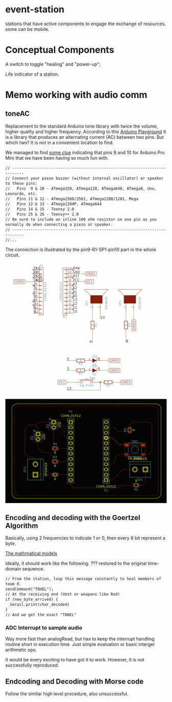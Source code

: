 # event-station
stations that have active components to engage the exchange of resources. some can be mobile.
# Conceptual Components

A switch to toggle "healing" and "power-up";

Life indicator of a station. 

# Memo working with audio comm
## toneAC
Replacement to the standard Arduino tone library with twice the volume, higher quality and higher frequency.
According to this [Arduino Playground](http://playground.arduino.cc/Code/ToneAC) It is a library that produces an alternating current (AC) between two pins. But which two? It is not in a convenient location to find. 

We managed to find [some clue](https://codebender.cc/example/toneAC/toneAC_demo#toneAC_demo.ino) indicating that pins 9 and 10 for Arduino Pro Mini that we have been having so much fun with. 
```
// ---------------------------------------------------------------------------
// Connect your piezo buzzer (without internal oscillator) or speaker to these pins:
//   Pins  9 & 10 - ATmega328, ATmega128, ATmega640, ATmega8, Uno, Leonardo, etc.
//   Pins 11 & 12 - ATmega2560/2561, ATmega1280/1281, Mega
//   Pins 12 & 13 - ATmega1284P, ATmega644
//   Pins 14 & 15 - Teensy 2.0
//   Pins 25 & 26 - Teensy++ 2.0
// Be sure to include an inline 100 ohm resistor on one pin as you normally do when connecting a piezo or speaker.
// ---------------------------------------------------------------------------
//...
```
The connection is illustrated by the pin9-R1-SP1-pin10 part in the whole circuit. 

![Circuit](/hardware/circuit.png?raw=true "Circuit")

![PCB](/hardware/PCB.png?raw=true "PCB")

## Encoding and decoding with the Goertzel Algorithm
Basically, using 2 frequencies to indicate 1 or 0, then every 8 bit represent a byte. 

[The mathmatical models](https://en.wikipedia.org/wiki/Goertzel_algorithm)

Ideally, it should work like the following:
??? restored to the original time-domain sequence. 
```
// From the station, loop this message constantly to heal members of team 0. 
sendCommand("T0HEL");
// At the receiving end (Vest or weapons like Rod)
if (new_byte_arrived) {
  Serail.print(char_decoded)
}
// And we get the exact "T0HEL"
```
### ADC Interrupt to sample audio
Way more fast than analogRead, but has to keep the interrupt handling routine short in execution time. Just simple evaluation or basic interger arithmetic ops. 

It would be every exciting to have got it to work. However, it is not successfully reproduced. 

## Endcoding and Decoding with Morse code
Follow the similar high level procedure, also unsuccessful. 
